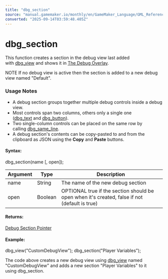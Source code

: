 ```yaml
---
title: "dbg_section"
source: "manual.gamemaker.io/monthly/en/GameMaker_Language/GML_Reference/Debugging/dbg_section.htm"
converted: "2025-09-14T03:59:48.405Z"
---
```


# dbg\_section

This function creates a section in the debug view last added with [dbg\_view](../../../../../../GameMaker_Language/GML_Reference/Debugging/dbg_view.md) and shows it in [The Debug Overlay](The_Debug_Overlay.md).

NOTE If no debug view is active then the section is added to a new debug view named "Default".

### Usage Notes

-   A debug section groups together multiple debug controls inside a debug view.
-   Most controls span two columns, others only a single one ([dbg\_text](../../../../../../GameMaker_Language/GML_Reference/Debugging/dbg_text.md) and [dbg\_button](dbg_button.md)).
-   Two single-column controls can be placed on the same row by calling [dbg\_same\_line](dbg_same_line.md).
-   A debug section's contents can be copy-pasted to and from the clipboard as JSON using the **Copy** and **Paste** buttons.

#### Syntax:

dbg\_section(name \[, open\]);

| Argument | Type | Description |
| --- | --- | --- |
| name | String | The name of the new debug section |
| open | Boolean | OPTIONAL true if the section should be open when it's created, false if not (default is true) |

#### Returns:

[Debug Section Pointer](dbg_section.md)

#### Example:

dbg\_view("CustomDebugView");
dbg\_section("Player Variables");

The code above creates a new debug view using [dbg\_view](../../../../../../GameMaker_Language/GML_Reference/Debugging/dbg_view.md) named "CustomDebugView" and adds a new section "Player Variables" to it using dbg\_section.